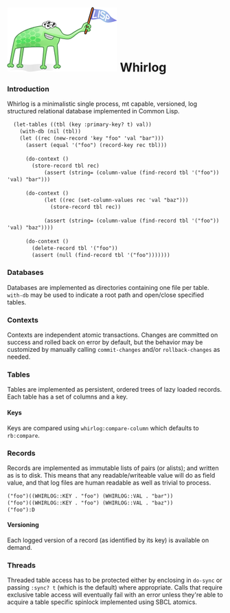 # ![Lisp Mascot](lisp.png?raw=true) Whirlog

### Introduction
Whirlog is a minimalistic single process, mt capable, versioned, log structured relational database implemented in Common Lisp.

```
  (let-tables ((tbl (key :primary-key? t) val))
    (with-db (nil (tbl))
	(let ((rec (new-record 'key "foo" 'val "bar")))
	  (assert (equal '("foo") (record-key rec tbl)))
	  
	  (do-context ()
	    (store-record tbl rec)
            (assert (string= (column-value (find-record tbl '("foo")) 'val) "bar")))
	  
	  (do-context ()
            (let ((rec (set-column-values rec 'val "baz")))
              (store-record tbl rec))

            (assert (string= (column-value (find-record tbl '("foo")) 'val) "baz"))))
	  
	  (do-context ()
	    (delete-record tbl '("foo"))
	    (assert (null (find-record tbl '("foo")))))))
```

### Databases
Databases are implemented as directories containing one file per table. `with-db` may be used to indicate a root path and open/close specified tables.

### Contexts
Contexts are independent atomic transactions. Changes are committed on success and rolled back on error by default, but the behavior may be customized by manually calling `commit-changes` and/or `rollback-changes` as needed.

### Tables
Tables are implemented as persistent, ordered trees of lazy loaded records.
Each table has a set of columns and a key.

#### Keys
Keys are compared using `whirlog:compare-column` which defaults to `rb:compare`.

### Records
Records are implemented as immutable lists of pairs (or alists); and written as is to disk. This means that any readable/writeable value will do as field value, and that log files are human readable as well as trivial to process.

```
("foo")((WHIRLOG::KEY . "foo") (WHIRLOG::VAL . "bar"))
("foo")((WHIRLOG::KEY . "foo") (WHIRLOG::VAL . "baz"))
("foo"):D
```

#### Versioning
Each logged version of a record (as identified by its key) is available on demand.

### Threads
Threaded table access has to be protected either by enclosing in `do-sync` or passing `:sync? t` (which is the default) where appropriate. Calls that require exclusive table access will eventually fail with an error unless they're able to acquire a table specific spinlock implemented using SBCL atomics.